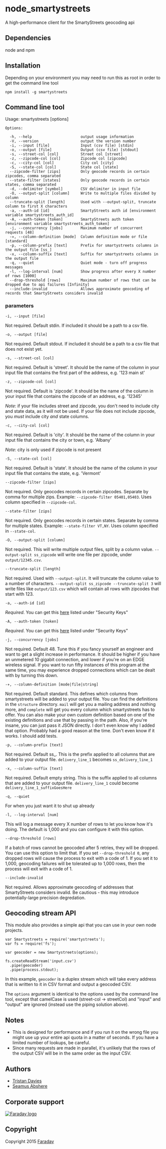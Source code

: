 # node_smartystreets

A high-performance client for the SmartyStreets geocoding api

## Dependencies

node and npm

## Installation

Depending on your environment you may need to run this as root in order to get the command line tool

`npm install -g smartystreets`

## Command line tool

Usage: smartystreets [options]

```
Options:

  -h, --help                      output usage information
  -V, --version                   output the version number
  -i, --input [file]              Input (csv file) [stdin]
  -o, --output [file]             Output (csv file) [stdout]
  -s, --street-col [col]          Street col [street]
  -z, --zipcode-col [col]         Zipcode col [zipcode]
  -c, --city-col [col]            City col [city]
  -S, --state-col [col]           State col [state]
  --zipcode-filter [zips]         Only geocode records in certain zipcodes, comma separated
  --state-filter [states]         Only geocode records in certain states, comma separated
  -d, --delimiter [symbol]        CSV delimiter in input file
  -O, --output-split [column]     Write to multiple files divided by column
  --truncate-split [length]       Used with --output-split, truncate column to first X characters
  -a, --auth-id [id]              SmartyStreets auth id [environment variable smartystreets_auth_id]
  -A, --auth-token [token]        SmartyStreets auth token [environment variable smartystreets_auth_token]
  -j, --concurrency [jobs]        Maximum number of concurrent requests [48]
  -✈, --column-definition [mode]  Column definition mode or file [standard]
  -p, --column-prefix [text]      Prefix for smartystreets columns in the output file [ss_]
  -x, --column-suffix [text]      Suffix for smartystreets columns in the output file
  -q, --quiet                     Quiet mode - turn off progress messages
  -l, --log-interval [num]        Show progress after every X number of rows [1000]
  --drop-threshold [rows]         Maximum number of rows that can be dropped due to api failures [Infinity]
  --include-invalid               Allows approximate geocoding of records that SmartyStreets considers invalid
```

### parameters

`-i, --input [file]`

Not required. Default stdin. If included it should be a path to a csv file.

`-o, --output [file]`

Not required. Default stdout. If included it should be a path to a csv file that does not exist yet.

`-s, --street-col [col]`

Not required. Default is 'street'. It should be the name of the column in your input file that contains the first part of the address, e.g. '123 main st'

`-z, --zipcode-col [col]`

Not required. Default is 'zipcode'. It should be the name of the column in your input file that contains the zipcode of an address, e.g. '12345'

_Note_: if your file includes street and zipcode, you don't need to include city and state data, as it will not be used. If your file does not include zipcode, you _must_ include city _and_ state columns.

`-c, --city-col [col]`

Not required. Default is 'city'. It should be the name of the column in your input file that contains the city or town, e.g. 'Albany'

_Note_: city is only used if zipcode is not present

`-S, --state-col [col]`

Not required. Default is 'state'. It should be the name of the column in your input file that contains the state, e.g. 'Vermont'

`--zipcode-filter [zips]`

Not required. Only geocodes records in certain zipcodes. Separate by comma for multiple zips. Example: `--zipcode-filter 05401,05403`. Uses column specified in `--zipcode-col`.

`--state-filter [zips]`

Not required. Only geocodes records in certain states. Separate by comma for multiple states. Example: `--state-filter VT,NY`. Uses column specified in `--state-col`.

`-O, --output-split [column]`

Not required. This will write multiple output files, split by a column value. `--output-split ss_zipcode` will write one file per zipcode, under `output/12345.csv`.

`--truncate-split [length]`

Not required. Used with `--output-split`. It will truncate the column value to a number of characters. `--output-split ss_zipcode --truncate-split 3` will write files like `output/123.csv` which will contain all rows with zipcodes that start with 123.

`-a, --auth-id [id]`

_Required_. You can get this [here](https://smartystreets.com/account/keys) listed under "Security Keys"

`-A, --auth-token [token]`

_Required_. You can get this [here](https://smartystreets.com/account/keys) listed under "Security Keys"

`-j, --concurrency [jobs]`

Not required. Default 48. Tune this if you fancy yourself an engineer and want to get a slight increase in performance. It should be higher if you have an unmetered 10 gigabit connection, and lower if you're on an EDGE wireless signal. If you want to run fifty instances of this program at the same time, you may experience dropped connections which can be dealt with by turning this down.

`-✈, --column-definition [mode|file|string]`

Not required. Default standard. This defines which columns from smartystreets will be added to your output file. You can find the definitions in the `structure` directory. `mail` will get you a mailing address and nothing more, and `complete` will get you every column which smartystreets has to offer. You can also make your own custom definition based on one of the existing definitions and use that by passing in the path. Also, if you're insane, you can just pass it JSON directly. I don't even know why I added that option. Probably had a good reason at the time. Don't even know if it works. I should add tests.

`-p, --column-prefix [text]`

Not required. Default ss_. This is the prefix applied to all columns that are added to your output file. `delivery_line_1` becomes `ss_delivery_line_1`

`-x, --column-suffix [text]`

Not required. Default empty string. This is the suffix applied to all columns that are added to your output file. `delivery_line_1` could become `delivery_line_1_suffixGoesHere`

`-q, --quiet`

For when you just want it to shut up already

`-l, --log-interval [num]`

This will log a message every X number of rows to let you know how it's doing. The default is 1,000 and you can configure it with this option.

`--drop-threshold [rows]`

If a batch of rows cannot be geocoded after 5 retries, they will be dropped. You can use this option to limit that. If you set `--drop-threshold 0`, any dropped rows will cause the process to exit with a code of 1. If you set it to 1,000, geocoding failures will be tolerated up to 1,000 rows, then the process will exit with a code of 1.

`--include-invalid`

Not required. Allows approximate geocoding of addresses that SmartyStreets considers invalid. Be cautious - this may introduce potentially-large precision degredation.

## Geocoding stream API

This module also provides a simple api that you can use in your own node projects.

```
var Smartystreets = require('smartystreets');
var fs = require('fs');

var geocoder = new Smartystreets(options);

fs.createReadStream('input.csv')
  .pipe(geocoder)
  .pipe(process.stdout);
```

In this example, `geocoder` is a duplex stream which will take every address that is written to it in CSV format and output a geocoded CSV.

The `options` argument is identical to the options used by the command line tool, except that camelCase is used (street-col -> streetCol) and "input" and "output" are ignored (instead use the piping solution above).

## Notes

* This is designed for performance and if you run it on the wrong file you might use up your entire api quota in a matter of seconds. If you have a limited number of lookups, be careful.
* Since many requests are made in parallel, it's unlikely that the rows of the output CSV will be in the same order as the input CSV.

## Authors

* [Tristan Davies](mailto:npm@tristan.io)
* [Seamus Abshere](mailto:seamus@abshere.net)

## Corporate support

<p><a href="http://faraday.io" alt="Faraday"><img src="https://s3.amazonaws.com/creative.faraday.io/logo.png" alt="Faraday logo"/></a></p>

## Copyright

Copyright 2015 [Faraday](http://faraday.io)
